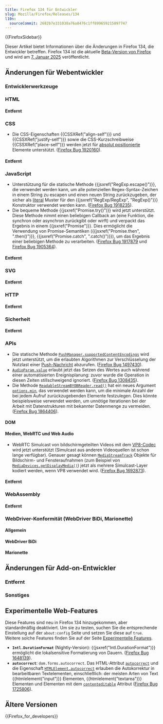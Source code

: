 ```yaml
---
title: Firefox 134 für Entwickler
slug: Mozilla/Firefox/Releases/134
l10n:
  sourceCommit: 2682b7e331038a76a8476c1ff899659215097747
---
```


{{FirefoxSidebar}}

Dieser Artikel bietet Informationen über die Änderungen in Firefox 134, die Entwickler betreffen. Firefox 134 ist die aktuelle [Beta-Version von Firefox](https://www.mozilla.org/en-US/firefox/channel/desktop/#beta) und wird am [7. Januar 2025](https://whattrainisitnow.com/release/?version=134) veröffentlicht.

## Änderungen für Webentwickler

### Entwicklerwerkzeuge

### HTML

#### Entfernt

### CSS

- Die CSS-Eigenschaften {{CSSXRef("align-self")}} und {{CSSXRef("justify-self")}} sowie die CSS-Kurzschreibweise {{CSSXRef("place-self")}} werden jetzt für [absolut positionierte](/de/docs/Learn/CSS/CSS_layout/Positioning#absolute_positioning) Elemente unterstützt. ([Firefox Bug 1920160](https://bugzil.la/1920160)).

#### Entfernt

### JavaScript

- Unterstützung für die statische Methode {{jsxref("RegExp.escape()")}}, die verwendet werden kann, um alle potenziellen Regex-Syntax-Zeichen in einem String zu escapen und einen neuen String zurückzugeben, der sicher als [literal](/de/docs/Web/JavaScript/Reference/Regular_expressions/Literal_character) Muster für den {{jsxref("RegExp/RegExp", "RegExp()")}} Konstruktor verwendet werden kann. ([Firefox Bug 1918235](https://bugzil.la/1918235)).
- Die bequeme Methode {{jsxref("Promise.try()")}} wird jetzt unterstützt. Diese Methode nimmt einen beliebigen Callback an (eine Funktion, die synchron oder asynchron zurückgibt oder wirft) und verpackt das Ergebnis in einem {{jsxref("Promise")}}. Dies ermöglicht die Verwendung von Promise-Semantiken ({{jsxref("Promise.then", ".then()")}}, {{jsxref("Promise.catch", ".catch()")}}), um das Ergebnis einer beliebigen Methode zu verarbeiten. ([Firefox Bug 1917879](https://bugzil.la/1917879) und [Firefox Bug 1905364](https://bugzil.la/1905364)).

#### Entfernt

### SVG

#### Entfernt

### HTTP

#### Entfernt

### Sicherheit

#### Entfernt

### APIs

- Die statische Methode [`PushManager.supportedContentEncodings`](/de/docs/Web/API/PushManager/supportedContentEncodings_static) wird jetzt unterstützt, um die erlaubten Algorithmen zur Verschlüsselung der Nutzlast einer [Push-Nachricht](/de/docs/Web/API/Push_API) abzurufen. ([Firefox Bug 1497430](https://bugzil.la/1497430)).
- [`AudioParam.value`](/de/docs/Web/API/AudioParam/value) erlaubt jetzt das Setzen des Wertes auch während einer automatisierten Ereignisplanung: zuvor wurde die Operation in diesen Zeiten stillschweigend ignoriert. ([Firefox Bug 1308435](https://bugzil.la/1308435)).
- Die Methode [`ReadableStreamBYOBReader.read()`](/de/docs/Web/API/ReadableStreamBYOBReader/read) hat ein neues Argument [`options.min`](/de/docs/Web/API/ReadableStreamBYOBReader/read#min), das verwendet werden kann, um die minimale Anzahl der bei jedem Aufruf zurückzugebenden Elemente festzulegen. Dies könnte beispielsweise verwendet werden, um unnötige Iterationen bei der Arbeit mit Datenstrukturen mit bekannter Datenmenge zu vermeiden. ([Firefox Bug 1864406](https://bugzil.la/1864406)).

#### DOM

#### Medien, WebRTC und Web Audio

- WebRTC Simulcast von bildschirmgeteilten Videos mit dem [VP8-Codec](/de/docs/Web/Media/Formats/Video_codecs#vp8) wird jetzt unterstützt (Simulcast aus anderen Videoquellen ist schon lange verfügbar). Genauer gesagt können [`MediaStreamTrack`](/de/docs/Web/API/MediaStreamTrack) Objekte für Bildschirm- und Fensteraufnahmen (zum Beispiel von [`MediaDevices.getDisplayMedia()`](/de/docs/Web/API/MediaDevices/getDisplayMedia)) jetzt als mehrere Simulcast-Layer kodiert werden, wenn VP8 verwendet wird. ([Firefox Bug 1692873](https://bugzil.la/1692873)).

#### Entfernt

### WebAssembly

#### Entfernt

### WebDriver-Konformität (WebDriver BiDi, Marionette)

#### Allgemein

#### WebDriver BiDi

#### Marionette

## Änderungen für Add-on-Entwickler

### Entfernt

### Sonstiges

## Experimentelle Web-Features

Diese Features sind neu in Firefox 134 hinzugekommen, aber standardmäßig deaktiviert. Um sie zu testen, suchen Sie die entsprechende Einstellung auf der `about:config` Seite und setzen Sie diese auf `true`. Weitere solche Features finden Sie auf der Seite [Experimentelle Features](/de/docs/Mozilla/Firefox/Experimental_features).

- **`Intl.DurationFormat`** (Nightly-Version): {{jsxref("Intl.DurationFormat")}} ermöglicht die lokalsensitive Formatierung von Dauern. ([Firefox Bug 1648139](https://bugzil.la/1648139)).
- **`autocorrect`**: <code>dom.forms.autocorrect</code>.
  Das HTML-Attribut [`autocorrect`](/de/docs/Web/HTML/Global_attributes/autocorrect) und die Eigenschaft [`HTMLElement.autocorrect`](/de/docs/Web/API/HTMLElement/autocorrect) erlauben die Autokorrektur in bearbeitbaren Textelementen, einschließlich: der meisten Arten von Text {{htmlelement("input")}} Elementen, {{htmlelement("textarea")}} Elementen und Elementen mit dem [`contenteditable`](/de/docs/Web/HTML/Global_attributes/contenteditable) Attribut ([Firefox Bug 1725806](https://bugzil.la/1725806)).

## Ältere Versionen

{{Firefox_for_developers}}

